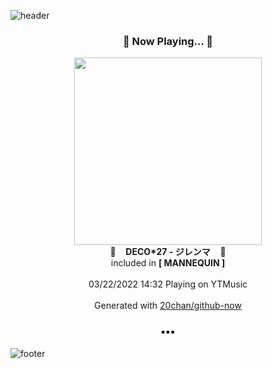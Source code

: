 ![header](https://capsule-render.vercel.app/api?type=wave&height=170&section=header&text=Hi.%20I'm%20SHIFT&fontColor=090707&fontAlignX=45&fontAlignY=65&fontSize=100)

<h3 align="center">🎵 Now Playing... 🎵</h3>
<p align="center">
  <a href="https://music.youtube.com/watch?v=gS_DUd_TF9A">
    <img width="300" src="https://lh3.googleusercontent.com/8PnoTCZN2JxKna0S-i4nYV9rst7doLwPQg2NgKmqnrMoPpS1sc73FNAu1DzMKYdq5JQ8JwdyIerPSOKP">
  </a>
  <br>
  🎵&nbsp&nbsp&nbsp <b>DECO*27 - ジレンマ</b> &nbsp&nbsp&nbsp🎵
  <br>
  included in <b>[ MANNEQUIN ]</b>
  
  <br />
  <br />
  03/22/2022 14:32 Playing on YTMusic
  <br />
  <br />
  Generated with <a href="https://github.com/20chan/github-now">20chan/github-now</a>
</p>

<h3 align="center">•••</h3>

![footer](https://capsule-render.vercel.app/api?type=wave&height=150&section=footer)

